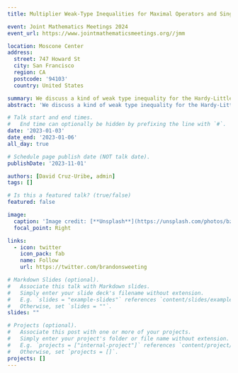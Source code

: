 ```yaml
---
title: Multiplier Weak-Type Inequalities for Maximal Operators and Singular Integrals

event: Joint Mathematics Meetings 2024
event_url: https://www.jointmathematicsmeetings.org//jmm

location: Moscone Center
address:
  street: 747 Howard St
  city: San Francisco
  region: CA
  postcode: '94103'
  country: United States

summary: We discuss a kind of weak type inequality for the Hardy-Littlewood maximal operator and Calderón-Zygmund singular integral operators that was first studied by Muckenhoupt and Wheeden and later by Sawyer.
abstract: 'We discuss a kind of weak type inequality for the Hardy-Littlewood maximal operator and Calderón-Zygmund singular integral operators that was first studied by Muckenhoupt and Wheeden and later by Sawyer. This formulation treats the weight for the image space as a multiplier, rather than a measure, leading to fundamentally different behavior; in particular, as shown by Muckenhoupt and Wheeden, the class of weights characterizing such inequalities is strictly larger than $A_p$. In this talk, I will discuss quantitative estimates obtained for $A_p$ weights, $p > 1$, that generalize those results obtained by Cruz-Uribe, Isralowitz, Moen, Pott and Rivera-Ríos for $p = 1$, both in the scalar and matrix weighted setting. I will also discuss an endpoint result for the Riesz potentials as well as recent work on the characterization of such weights.'

# Talk start and end times.
#   End time can optionally be hidden by prefixing the line with `#`.
date: '2023-01-03'
date_end: '2023-01-06'
all_day: true

# Schedule page publish date (NOT talk date).
publishDate: '2023-11-01'

authors: [David Cruz-Uribe, admin]
tags: []

# Is this a featured talk? (true/false)
featured: false

image:
  caption: 'Image credit: [**Unsplash**](https://unsplash.com/photos/bzdhc5b3Bxs)'
  focal_point: Right

links:
  - icon: twitter
    icon_pack: fab
    name: Follow
    url: https://twitter.com/brandonsweeting

# Markdown Slides (optional).
#   Associate this talk with Markdown slides.
#   Simply enter your slide deck's filename without extension.
#   E.g. `slides = "example-slides"` references `content/slides/example-slides.md`.
#   Otherwise, set `slides = ""`.
slides: ""

# Projects (optional).
#   Associate this post with one or more of your projects.
#   Simply enter your project's folder or file name without extension.
#   E.g. `projects = ["internal-project"]` references `content/project/deep-learning/index.md`.
#   Otherwise, set `projects = []`.
projects: []
---
```

